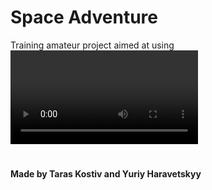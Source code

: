 # Space Adventure

Training amateur project aimed at using <video> HTML tag, CSS gradient effect and in using git in team

#

**Made by Taras Kostiv and Yuriy Haravetskyy**

